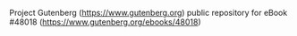 Project Gutenberg (https://www.gutenberg.org) public repository for
eBook #48018 (https://www.gutenberg.org/ebooks/48018)
